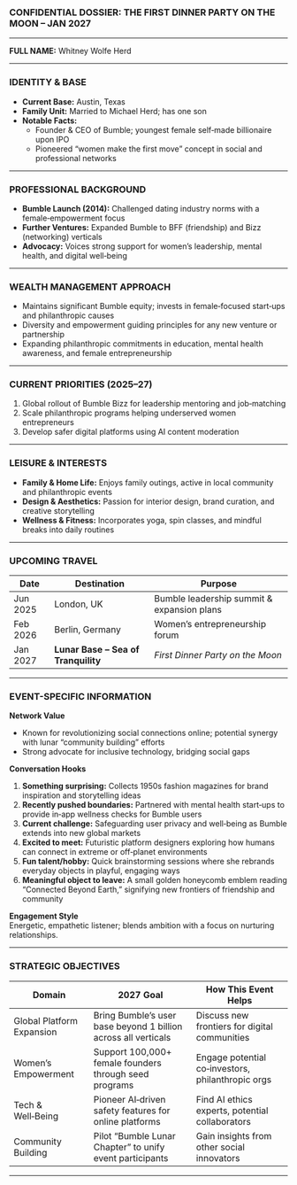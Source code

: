 ### **CONFIDENTIAL DOSSIER: THE FIRST DINNER PARTY ON THE MOON – JAN 2027**

---

**FULL NAME:** Whitney Wolfe Herd

---

### **IDENTITY & BASE**
- **Current Base:** Austin, Texas  
- **Family Unit:** Married to Michael Herd; has one son  
- **Notable Facts:**  
  - Founder & CEO of Bumble; youngest female self‑made billionaire upon IPO  
  - Pioneered “women make the first move” concept in social and professional networks  

---

### **PROFESSIONAL BACKGROUND**
- **Bumble Launch (2014):** Challenged dating industry norms with a female‑empowerment focus  
- **Further Ventures:** Expanded Bumble to BFF (friendship) and Bizz (networking) verticals  
- **Advocacy:** Voices strong support for women’s leadership, mental health, and digital well‑being  

---

### **WEALTH MANAGEMENT APPROACH**
- Maintains significant Bumble equity; invests in female‑focused start‑ups and philanthropic causes  
- Diversity and empowerment guiding principles for any new venture or partnership  
- Expanding philanthropic commitments in education, mental health awareness, and female entrepreneurship  

---

### **CURRENT PRIORITIES (2025–27)**
1. Global rollout of Bumble Bizz for leadership mentoring and job‑matching  
2. Scale philanthropic programs helping underserved women entrepreneurs  
3. Develop safer digital platforms using AI content moderation  

---

### **LEISURE & INTERESTS**
- **Family & Home Life:** Enjoys family outings, active in local community and philanthropic events  
- **Design & Aesthetics:** Passion for interior design, brand curation, and creative storytelling  
- **Wellness & Fitness:** Incorporates yoga, spin classes, and mindful breaks into daily routines  

---

### **UPCOMING TRAVEL**

| Date     | Destination                           | Purpose                                     |
|----------|---------------------------------------|---------------------------------------------|
| Jun 2025 | London, UK                            | Bumble leadership summit & expansion plans  |
| Feb 2026 | Berlin, Germany                       | Women’s entrepreneurship forum              |
| Jan 2027 | **Lunar Base – Sea of Tranquility**   | *First Dinner Party on the Moon*            |

---

### **EVENT-SPECIFIC INFORMATION**

**Network Value**  
- Known for revolutionizing social connections online; potential synergy with lunar “community building” efforts  
- Strong advocate for inclusive technology, bridging social gaps

**Conversation Hooks**  
1. **Something surprising:** Collects 1950s fashion magazines for brand inspiration and storytelling ideas  
2. **Recently pushed boundaries:** Partnered with mental health start‑ups to provide in‑app wellness checks for Bumble users  
3. **Current challenge:** Safeguarding user privacy and well‑being as Bumble extends into new global markets  
4. **Excited to meet:** Futuristic platform designers exploring how humans can connect in extreme or off‑planet environments  
5. **Fun talent/hobby:** Quick brainstorming sessions where she rebrands everyday objects in playful, engaging ways  
6. **Meaningful object to leave:** A small golden honeycomb emblem reading “Connected Beyond Earth,” signifying new frontiers of friendship and community

**Engagement Style**  
Energetic, empathetic listener; blends ambition with a focus on nurturing relationships.

---

### **STRATEGIC OBJECTIVES**

| Domain                       | 2027 Goal                                                     | How This Event Helps                           |
|------------------------------|---------------------------------------------------------------|------------------------------------------------|
| Global Platform Expansion    | Bring Bumble’s user base beyond 1 billion across all verticals| Discuss new frontiers for digital communities |
| Women’s Empowerment          | Support 100,000+ female founders through seed programs         | Engage potential co‑investors, philanthropic orgs |
| Tech & Well‑Being            | Pioneer AI‑driven safety features for online platforms         | Find AI ethics experts, potential collaborators|
| Community Building           | Pilot “Bumble Lunar Chapter” to unify event participants       | Gain insights from other social innovators     |
---
